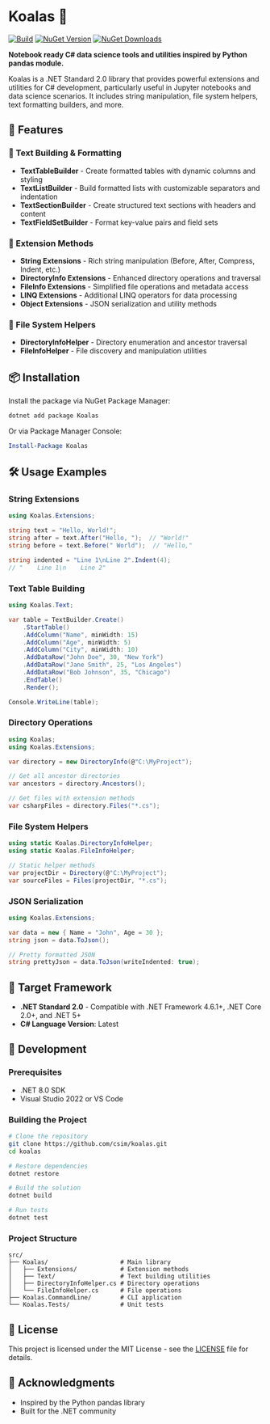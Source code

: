 # Koalas 🐨

[![Build](https://github.com/csim/koalas/actions/workflows/build.yml/badge.svg)](https://github.com/csim/koalas/actions/workflows/build.yml)
[![NuGet Version](https://img.shields.io/nuget/v/Koalas)](https://www.nuget.org/packages/Koalas/)
[![NuGet Downloads](https://img.shields.io/nuget/dt/Koalas)](https://www.nuget.org/packages/Koalas/)

**Notebook ready C# data science tools and utilities inspired by Python pandas module.**

Koalas is a .NET Standard 2.0 library that provides powerful extensions and utilities for C# development, particularly useful in Jupyter notebooks and data science scenarios. It includes string manipulation, file system helpers, text formatting builders, and more.

## 🚀 Features

### 📝 Text Building & Formatting
- **TextTableBuilder** - Create formatted tables with dynamic columns and styling
- **TextListBuilder** - Build formatted lists with customizable separators and indentation
- **TextSectionBuilder** - Create structured text sections with headers and content
- **TextFieldSetBuilder** - Format key-value pairs and field sets

### 🔧 Extension Methods
- **String Extensions** - Rich string manipulation (Before, After, Compress, Indent, etc.)
- **DirectoryInfo Extensions** - Enhanced directory operations and traversal
- **FileInfo Extensions** - Simplified file operations and metadata access
- **LINQ Extensions** - Additional LINQ operators for data processing
- **Object Extensions** - JSON serialization and utility methods

### 📁 File System Helpers
- **DirectoryInfoHelper** - Directory enumeration and ancestor traversal
- **FileInfoHelper** - File discovery and manipulation utilities

## 📦 Installation

Install the package via NuGet Package Manager:

```bash
dotnet add package Koalas
```

Or via Package Manager Console:

```powershell
Install-Package Koalas
```

## 🛠️ Usage Examples

### String Extensions

```csharp
using Koalas.Extensions;

string text = "Hello, World!";
string after = text.After("Hello, ");  // "World!"
string before = text.Before(" World");  // "Hello,"

string indented = "Line 1\nLine 2".Indent(4);
// "    Line 1\n    Line 2"
```

### Text Table Building

```csharp
using Koalas.Text;

var table = TextBuilder.Create()
    .StartTable()
    .AddColumn("Name", minWidth: 15)
    .AddColumn("Age", minWidth: 5)
    .AddColumn("City", minWidth: 10)
    .AddDataRow("John Doe", 30, "New York")
    .AddDataRow("Jane Smith", 25, "Los Angeles")
    .AddDataRow("Bob Johnson", 35, "Chicago")
    .EndTable()
    .Render();

Console.WriteLine(table);
```

### Directory Operations

```csharp
using Koalas;
using Koalas.Extensions;

var directory = new DirectoryInfo(@"C:\MyProject");

// Get all ancestor directories
var ancestors = directory.Ancestors();

// Get files with extension methods
var csharpFiles = directory.Files("*.cs");
```

### File System Helpers

```csharp
using static Koalas.DirectoryInfoHelper;
using static Koalas.FileInfoHelper;

// Static helper methods
var projectDir = Directory(@"C:\MyProject");
var sourceFiles = Files(projectDir, "*.cs");
```

### JSON Serialization

```csharp
using Koalas.Extensions;

var data = new { Name = "John", Age = 30 };
string json = data.ToJson();

// Pretty formatted JSON
string prettyJson = data.ToJson(writeIndented: true);
```


## 🎯 Target Framework

- **.NET Standard 2.0** - Compatible with .NET Framework 4.6.1+, .NET Core 2.0+, and .NET 5+
- **C# Language Version**: Latest

## 🔧 Development

### Prerequisites
- .NET 8.0 SDK
- Visual Studio 2022 or VS Code

### Building the Project

```bash
# Clone the repository
git clone https://github.com/csim/koalas.git
cd koalas

# Restore dependencies
dotnet restore

# Build the solution
dotnet build

# Run tests
dotnet test
```

### Project Structure

```
src/
├── Koalas/                    # Main library
│   ├── Extensions/            # Extension methods
│   ├── Text/                  # Text building utilities
│   ├── DirectoryInfoHelper.cs # Directory operations
│   └── FileInfoHelper.cs      # File operations
├── Koalas.CommandLine/        # CLI application
└── Koalas.Tests/              # Unit tests
```

## 📄 License

This project is licensed under the MIT License - see the [LICENSE](LICENSE) file for details.

## 🙏 Acknowledgments

- Inspired by the Python pandas library
- Built for the .NET community
